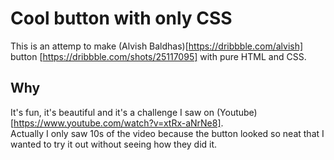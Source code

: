 # Cool button with only CSS
This is an attemp to make (Alvish Baldhas)[https://dribbble.com/alvish] button [https://dribbble.com/shots/25117095] with pure HTML and CSS.

## Why
It's fun, it's beautiful and it's a challenge I saw on (Youtube)[https://www.youtube.com/watch?v=xtRx-aNrNe8].  
Actually I only saw 10s of the video because the button looked so neat that I wanted to try it out without seeing how they did it.
